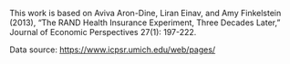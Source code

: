 This work is based on Aviva Aron-Dine, Liran Einav, and Amy Finkelstein (2013), “The RAND Health Insurance Experiment, Three Decades Later,” Journal of Economic Perspectives 27(1): 197-222.

Data source: https://www.icpsr.umich.edu/web/pages/
